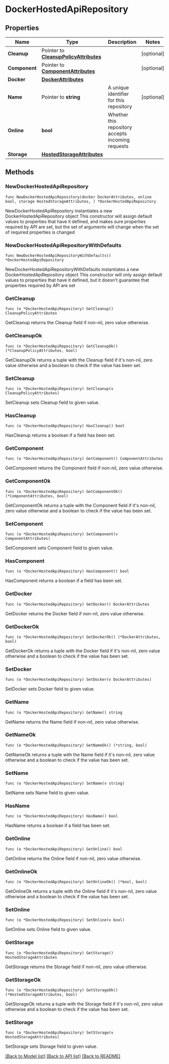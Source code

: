 # DockerHostedApiRepository

## Properties

Name | Type | Description | Notes
------------ | ------------- | ------------- | -------------
**Cleanup** | Pointer to [**CleanupPolicyAttributes**](CleanupPolicyAttributes.md) |  | [optional] 
**Component** | Pointer to [**ComponentAttributes**](ComponentAttributes.md) |  | [optional] 
**Docker** | [**DockerAttributes**](DockerAttributes.md) |  | 
**Name** | Pointer to **string** | A unique identifier for this repository | [optional] 
**Online** | **bool** | Whether this repository accepts incoming requests | 
**Storage** | [**HostedStorageAttributes**](HostedStorageAttributes.md) |  | 

## Methods

### NewDockerHostedApiRepository

`func NewDockerHostedApiRepository(docker DockerAttributes, online bool, storage HostedStorageAttributes, ) *DockerHostedApiRepository`

NewDockerHostedApiRepository instantiates a new DockerHostedApiRepository object
This constructor will assign default values to properties that have it defined,
and makes sure properties required by API are set, but the set of arguments
will change when the set of required properties is changed

### NewDockerHostedApiRepositoryWithDefaults

`func NewDockerHostedApiRepositoryWithDefaults() *DockerHostedApiRepository`

NewDockerHostedApiRepositoryWithDefaults instantiates a new DockerHostedApiRepository object
This constructor will only assign default values to properties that have it defined,
but it doesn't guarantee that properties required by API are set

### GetCleanup

`func (o *DockerHostedApiRepository) GetCleanup() CleanupPolicyAttributes`

GetCleanup returns the Cleanup field if non-nil, zero value otherwise.

### GetCleanupOk

`func (o *DockerHostedApiRepository) GetCleanupOk() (*CleanupPolicyAttributes, bool)`

GetCleanupOk returns a tuple with the Cleanup field if it's non-nil, zero value otherwise
and a boolean to check if the value has been set.

### SetCleanup

`func (o *DockerHostedApiRepository) SetCleanup(v CleanupPolicyAttributes)`

SetCleanup sets Cleanup field to given value.

### HasCleanup

`func (o *DockerHostedApiRepository) HasCleanup() bool`

HasCleanup returns a boolean if a field has been set.

### GetComponent

`func (o *DockerHostedApiRepository) GetComponent() ComponentAttributes`

GetComponent returns the Component field if non-nil, zero value otherwise.

### GetComponentOk

`func (o *DockerHostedApiRepository) GetComponentOk() (*ComponentAttributes, bool)`

GetComponentOk returns a tuple with the Component field if it's non-nil, zero value otherwise
and a boolean to check if the value has been set.

### SetComponent

`func (o *DockerHostedApiRepository) SetComponent(v ComponentAttributes)`

SetComponent sets Component field to given value.

### HasComponent

`func (o *DockerHostedApiRepository) HasComponent() bool`

HasComponent returns a boolean if a field has been set.

### GetDocker

`func (o *DockerHostedApiRepository) GetDocker() DockerAttributes`

GetDocker returns the Docker field if non-nil, zero value otherwise.

### GetDockerOk

`func (o *DockerHostedApiRepository) GetDockerOk() (*DockerAttributes, bool)`

GetDockerOk returns a tuple with the Docker field if it's non-nil, zero value otherwise
and a boolean to check if the value has been set.

### SetDocker

`func (o *DockerHostedApiRepository) SetDocker(v DockerAttributes)`

SetDocker sets Docker field to given value.


### GetName

`func (o *DockerHostedApiRepository) GetName() string`

GetName returns the Name field if non-nil, zero value otherwise.

### GetNameOk

`func (o *DockerHostedApiRepository) GetNameOk() (*string, bool)`

GetNameOk returns a tuple with the Name field if it's non-nil, zero value otherwise
and a boolean to check if the value has been set.

### SetName

`func (o *DockerHostedApiRepository) SetName(v string)`

SetName sets Name field to given value.

### HasName

`func (o *DockerHostedApiRepository) HasName() bool`

HasName returns a boolean if a field has been set.

### GetOnline

`func (o *DockerHostedApiRepository) GetOnline() bool`

GetOnline returns the Online field if non-nil, zero value otherwise.

### GetOnlineOk

`func (o *DockerHostedApiRepository) GetOnlineOk() (*bool, bool)`

GetOnlineOk returns a tuple with the Online field if it's non-nil, zero value otherwise
and a boolean to check if the value has been set.

### SetOnline

`func (o *DockerHostedApiRepository) SetOnline(v bool)`

SetOnline sets Online field to given value.


### GetStorage

`func (o *DockerHostedApiRepository) GetStorage() HostedStorageAttributes`

GetStorage returns the Storage field if non-nil, zero value otherwise.

### GetStorageOk

`func (o *DockerHostedApiRepository) GetStorageOk() (*HostedStorageAttributes, bool)`

GetStorageOk returns a tuple with the Storage field if it's non-nil, zero value otherwise
and a boolean to check if the value has been set.

### SetStorage

`func (o *DockerHostedApiRepository) SetStorage(v HostedStorageAttributes)`

SetStorage sets Storage field to given value.



[[Back to Model list]](../README.md#documentation-for-models) [[Back to API list]](../README.md#documentation-for-api-endpoints) [[Back to README]](../README.md)


